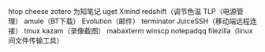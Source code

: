 htop
cheese
zotero
为知笔记
uget
Xmind
redshift（调节色温
TLP（电源管理）
amule（BT下载）
Evolution（邮件）
terminator
JuiceSSH（移动端远程连接）
tmux
kazam（录像截图）
mabaxterm
winscp
notepadqq
filezilla（linux间文件传输工具）


